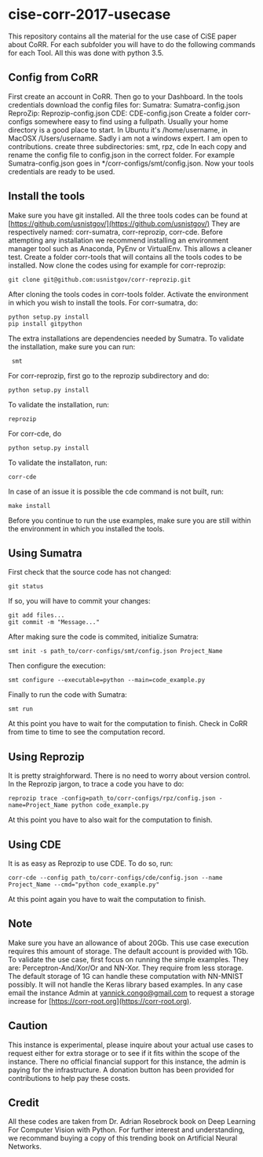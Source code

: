 # cise-corr-2017-usecase
This repository contains all the material for the use case of CiSE paper about CoRR.
For each subfolder you will have to do the following commands for each Tool.
All this was done with python 3.5.

## Config from CoRR
First create an account in CoRR.
Then go to your Dashboard.
In the tools credentials download the config files for:
Sumatra: Sumatra-config.json
ReproZip: Reprozip-config.json
CDE: CDE-config.json
Create a folder corr-configs somewhere easy to find using a fullpath.
Usually your home directory is a good place to start.
In Ubuntu it's /home/username, in MacOSX /Users/username.
Sadly i am not a windows expert. I am open to contributions.
create three subdirectories: smt, rpz, cde
In each copy and rename the config file to config.json in the correct folder.
For example Sumatra-config.json goes in */corr-configs/smt/config.json.
Now your tools credentials are ready to be used.

## Install the tools
Make sure you have git installed.
All the three tools codes can be found at [https://github.com/usnistgov/](https://github.com/usnistgov/)
They are respectively named: corr-sumatra, corr-reprozip, corr-cde.
Before attempting any installation we recommend installing an environment manager tool such as
Anaconda, PyEnv or VirtualEnv. This allows a cleaner test.
Create a folder corr-tools that will contains all the tools codes to be installed.
Now clone the codes using for example for corr-reprozip:
	
	git clone git@github.com:usnistgov/corr-reprozip.git

After cloning the tools codes in corr-tools folder.
Activate the environment in which you wish to install the tools.
For corr-sumatra, do:

	python setup.py install
	pip install gitpython

The extra installations are dependencies needed by Sumatra.
To validate the installation, make sure you can run:

	 smt

For corr-reprozip, first go to the reprozip subdirectory and do:
	
	python setup.py install

To validate the installation, run: 

	reprozip

For corr-cde, do
	
	python setup.py install

To validate the installaton, run:

	corr-cde

In case of an issue it is possible the cde command is not built, run:

	make install

Before you continue to run the use examples, make sure you are
still within the environment in which you installed the tools.

## Using Sumatra
First check that the source code has not changed:
	
	git status

If so, you will have to commit your changes:

	git add files...
	git commit -m "Message..."

After making sure the code is commited, initialize Sumatra:

	smt init -s path_to/corr-configs/smt/config.json Project_Name

Then configure the execution:

	smt configure --executable=python --main=code_example.py

Finally to run the code with Sumatra:

	smt run

At this point you have to wait for the computation to finish.
Check in CoRR from time to time to see the computation record.

## Using Reprozip
It is pretty straighforward.
There is no need to worry about version control.
In the Reprozip jargon, to trace a code you have to do:

	reprozip trace -config=path_to/corr-configs/rpz/config.json -name=Project_Name python code_example.py

At this point you have to also wait for the computation to finish.

## Using CDE
It is as easy as Reprozip to use CDE.
To do so, run:
	
	corr-cde --config path_to/corr-configs/cde/config.json --name Project_Name --cmd="python code_example.py"

At this point again you have to wait the computation to finish.

## Note
Make sure you have an allowance of about 20Gb. 
This use case execution requires this amount of storage.
The default account is provided with 1Gb.
To validate the use case, first focus on running the simple examples.
They are: Perceptron-And/Xor/Or and NN-Xor. They require from less storage.
The default storage of 1G can handle these computation with NN-MNIST possibly.
It will not handle the Keras library based examples.
In any case email the instance Admin at yannick.congo@gmail.com to request a storage
increase for [https://corr-root.org](https://corr-root.org).

## Caution
This instance is experimental, please inquire about your actual use cases to
request either for extra storage or to see if it fits within the scope of the instance.
There no official financial support for this instance, the admin is paying for the infrastructure.
A donation button has been provided for contributions to help pay these costs.

## Credit
All these codes are taken from Dr. Adrian Rosebrock book on Deep Learning For Computer Vision with Python.
For further interest and understanding, we recommand buying a copy of this trending book on Artificial Neural Networks. 
